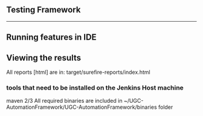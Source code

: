 Testing Framework
------------------------
------------------------
## Running features in IDE



## Viewing the results
All reports [html] are in: target/surefire-reports/index.html

### tools that need to be installed on the Jenkins Host machine
maven 2/3
All required binaries are included in ~/UGC-AutomationFramework/UGC-AutomationFramework/binaries folder

